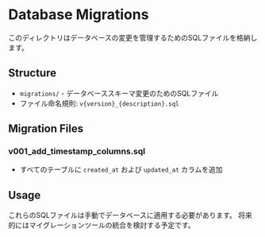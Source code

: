 # Database Migrations

このディレクトリはデータベースの変更を管理するためのSQLファイルを格納します。

## Structure

- `migrations/` - データベーススキーマ変更のためのSQLファイル
- ファイル命名規則: `v{version}_{description}.sql`

## Migration Files

### v001_add_timestamp_columns.sql
- すべてのテーブルに `created_at` および `updated_at` カラムを追加

## Usage

これらのSQLファイルは手動でデータベースに適用する必要があります。
将来的にはマイグレーションツールの統合を検討する予定です。